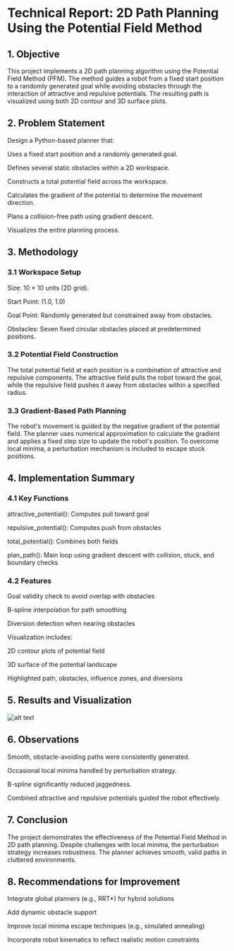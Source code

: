# Technical Report: 2D Path Planning Using the Potential Field Method

## 1. Objective
This project implements a 2D path planning algorithm using the Potential Field Method (PFM). The method guides a robot from a fixed start position to a randomly generated goal while avoiding obstacles through the interaction of attractive and repulsive potentials. The resulting path is visualized using both 2D contour and 3D surface plots.

## 2. Problem Statement
Design a Python-based planner that:

Uses a fixed start position and a randomly generated goal.

Defines several static obstacles within a 2D workspace.

Constructs a total potential field across the workspace.

Calculates the gradient of the potential to determine the movement direction.

Plans a collision-free path using gradient descent.

Visualizes the entire planning process.

## 3. Methodology

### 3.1 Workspace Setup

Size: 10 × 10 units (2D grid).

Start Point: (1.0, 1.0)

Goal Point: Randomly generated but constrained away from obstacles.

Obstacles: Seven fixed circular obstacles placed at predetermined positions.

### 3.2 Potential Field Construction
The total potential field at each position is a combination of attractive and repulsive components. The attractive field pulls the robot toward the goal, while the repulsive field pushes it away from obstacles within a specified radius.

### 3.3 Gradient-Based Path Planning
The robot's movement is guided by the negative gradient of the potential field. The planner uses numerical approximation to calculate the gradient and applies a fixed step size to update the robot's position. To overcome local minima, a perturbation mechanism is included to escape stuck positions.

## 4. Implementation Summary

### 4.1 Key Functions

attractive_potential(): Computes pull toward goal

repulsive_potential(): Computes push from obstacles

total_potential(): Combines both fields

plan_path(): Main loop using gradient descent with collision, stuck, and boundary checks

### 4.2 Features

Goal validity check to avoid overlap with obstacles

B-spline interpolation for path smoothing

Diversion detection when nearing obstacles

Visualization includes:

2D contour plots of potential field

3D surface of the potential landscape

Highlighted path, obstacles, influence zones, and diversions

## 5. Results and Visualization

![alt text]({output}.png)


## 6. Observations

Smooth, obstacle-avoiding paths were consistently generated.

Occasional local minima handled by perturbation strategy.

B-spline significantly reduced jaggedness.

Combined attractive and repulsive potentials guided the robot effectively.

## 7. Conclusion
The project demonstrates the effectiveness of the Potential Field Method in 2D path planning. Despite challenges with local minima, the perturbation strategy increases robustness. The planner achieves smooth, valid paths in cluttered environments.

## 8. Recommendations for Improvement

Integrate global planners (e.g., RRT*) for hybrid solutions

Add dynamic obstacle support

Improve local minima escape techniques (e.g., simulated annealing)

Incorporate robot kinematics to reflect realistic motion constraints